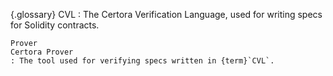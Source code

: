 {.glossary}
CVL
: The Certora Verification Language, used for writing specs for Solidity contracts.

```{glossary}
Prover
Certora Prover
: The tool used for verifying specs written in {term}`CVL`.
```
